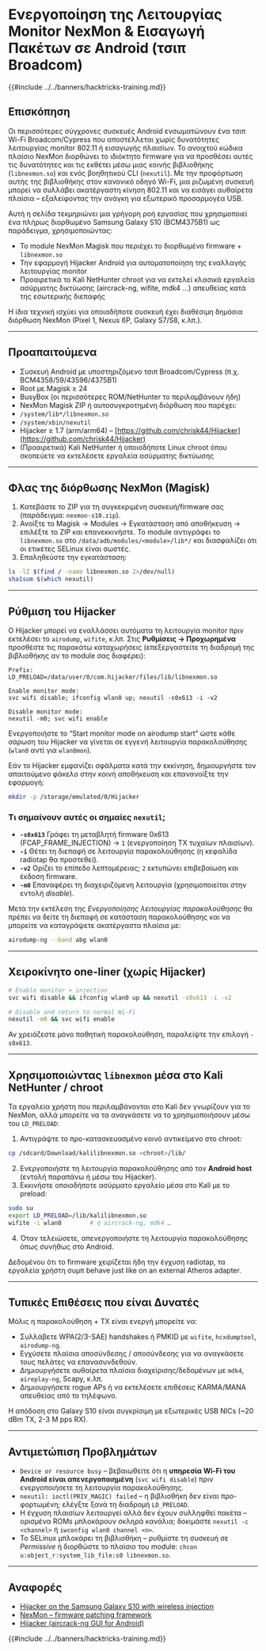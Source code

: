 # Ενεργοποίηση της Λειτουργίας Monitor NexMon & Εισαγωγή Πακέτων σε Android (τσιπ Broadcom)

{{#include ../../banners/hacktricks-training.md}}

## Επισκόπηση
Οι περισσότερες σύγχρονες συσκευές Android ενσωματώνουν ένα τσιπ Wi-Fi Broadcom/Cypress που αποστέλλεται χωρίς δυνατότητες λειτουργίας monitor 802.11 ή εισαγωγής πλαισίων. Το ανοιχτού κώδικα πλαίσιο NexMon διορθώνει το ιδιόκτητο firmware για να προσθέσει αυτές τις δυνατότητες και τις εκθέτει μέσω μιας κοινής βιβλιοθήκης (`libnexmon.so`) και ενός βοηθητικού CLI (`nexutil`). Με την προφόρτωση αυτής της βιβλιοθήκης στον κανονικό οδηγό Wi-Fi, μια ριζωμένη συσκευή μπορεί να συλλάβει ακατέργαστη κίνηση 802.11 και να εισάγει αυθαίρετα πλαίσια – εξαλείφοντας την ανάγκη για εξωτερικό προσαρμογέα USB.

Αυτή η σελίδα τεκμηριώνει μια γρήγορη ροή εργασίας που χρησιμοποιεί ένα πλήρως διορθωμένο Samsung Galaxy S10 (BCM4375B1) ως παράδειγμα, χρησιμοποιώντας:

* Το module NexMon Magisk που περιέχει το διορθωμένο firmware + `libnexmon.so`
* Την εφαρμογή Hijacker Android για αυτοματοποίηση της εναλλαγής λειτουργίας monitor
* Προαιρετικά το Kali NetHunter chroot για να εκτελεί κλασικά εργαλεία ασύρματης δικτύωσης (aircrack-ng, wifite, mdk4 …) απευθείας κατά της εσωτερικής διεπαφής

Η ίδια τεχνική ισχύει για οποιαδήποτε συσκευή έχει διαθέσιμη δημόσια διόρθωση NexMon (Pixel 1, Nexus 6P, Galaxy S7/S8, κ.λπ.).

---

## Προαπαιτούμενα
* Συσκευή Android με υποστηριζόμενο τσιπ Broadcom/Cypress (π.χ. BCM4358/59/43596/4375B1)
* Root με Magisk ≥ 24
* BusyBox (οι περισσότερες ROM/NetHunter το περιλαμβάνουν ήδη)
* NexMon Magisk ZIP ή αυτοσυγκροτημένη διόρθωση που παρέχει:
* `/system/lib*/libnexmon.so`
* `/system/xbin/nexutil`
* Hijacker ≥ 1.7 (arm/arm64) – [https://github.com/chrisk44/Hijacker](https://github.com/chrisk44/Hijacker)
* (Προαιρετικά) Kali NetHunter ή οποιοδήποτε Linux chroot όπου σκοπεύετε να εκτελέσετε εργαλεία ασύρματης δικτύωσης

---

## Φλας της διόρθωσης NexMon (Magisk)
1. Κατεβάστε το ZIP για τη συγκεκριμένη συσκευή/firmware σας (παράδειγμα: `nexmon-s10.zip`).
2. Ανοίξτε το Magisk -> Modules -> Εγκατάσταση από αποθήκευση -> επιλέξτε το ZIP και επανεκκινήστε.
Το module αντιγράφει το `libnexmon.so` στο `/data/adb/modules/<module>/lib*/` και διασφαλίζει ότι οι ετικέτες SELinux είναι σωστές.
3. Επαληθεύστε την εγκατάσταση:
```bash
ls -lZ $(find / -name libnexmon.so 2>/dev/null)
sha1sum $(which nexutil)
```

---

## Ρύθμιση του Hijacker
Ο Hijacker μπορεί να εναλλάσσει αυτόματα τη λειτουργία monitor πριν εκτελέσει το `airodump`, `wifite`, κ.λπ. Στις **Ρυθμίσεις -> Προχωρημένα** προσθέστε τις παρακάτω καταχωρήσεις (επεξεργαστείτε τη διαδρομή της βιβλιοθήκης αν το module σας διαφέρει):
```
Prefix:
LD_PRELOAD=/data/user/0/com.hijacker/files/lib/libnexmon.so

Enable monitor mode:
svc wifi disable; ifconfig wlan0 up; nexutil -s0x613 -i -v2

Disable monitor mode:
nexutil -m0; svc wifi enable
```
Ενεργοποιήστε το “Start monitor mode on airodump start” ώστε κάθε σάρωση του Hijacker να γίνεται σε εγγενή λειτουργία παρακολούθησης (`wlan0` αντί για `wlan0mon`).

Εάν το Hijacker εμφανίζει σφάλματα κατά την εκκίνηση, δημιουργήστε τον απαιτούμενο φάκελο στην κοινή αποθήκευση και επανανοίξτε την εφαρμογή:
```bash
mkdir -p /storage/emulated/0/Hijacker
```
### Τι σημαίνουν αυτές οι σημαίες `nexutil`;
* **`-s0x613`**   Γράφει τη μεταβλητή firmware 0x613 (FCAP_FRAME_INJECTION) → `1` (ενεργοποίηση TX τυχαίων πλαισίων).
* **`-i`**         Θέτει τη διεπαφή σε λειτουργία παρακολούθησης (η κεφαλίδα radiotap θα προστεθεί).
* **`-v2`**        Ορίζει το επίπεδο λεπτομέρειας; `2` εκτυπώνει επιβεβαίωση και έκδοση firmware.
* **`-m0`**        Επαναφέρει τη διαχειριζόμενη λειτουργία (χρησιμοποιείται στην εντολή *disable*).

Μετά την εκτέλεση της *Ενεργοποίησης λειτουργίας παρακολούθησης* θα πρέπει να δείτε τη διεπαφή σε κατάσταση παρακολούθησης και να μπορείτε να καταγράψετε ακατέργαστα πλαίσια με:
```bash
airodump-ng --band abg wlan0
```
---

## Χειροκίνητο one-liner (χωρίς Hijacker)
```bash
# Enable monitor + injection
svc wifi disable && ifconfig wlan0 up && nexutil -s0x613 -i -v2

# Disable and return to normal Wi-Fi
nexutil -m0 && svc wifi enable
```
Αν χρειάζεστε μόνο παθητική παρακολούθηση, παραλείψτε την επιλογή `-s0x613`.

---

## Χρησιμοποιώντας `libnexmon` μέσα στο Kali NetHunter / chroot
Τα εργαλεία χρήστη που περιλαμβάνονται στο Kali δεν γνωρίζουν για το NexMon, αλλά μπορείτε να τα αναγκάσετε να το χρησιμοποιήσουν μέσω του `LD_PRELOAD`:

1. Αντιγράψτε το προ-κατασκευασμένο κοινό αντικείμενο στο chroot:
```bash
cp /sdcard/Download/kalilibnexmon.so <chroot>/lib/
```
2. Ενεργοποιήστε τη λειτουργία παρακολούθησης από τον **Android host** (εντολή παραπάνω ή μέσω του Hijacker).
3. Εκκινήστε οποιοδήποτε ασύρματο εργαλείο μέσα στο Kali με το preload:
```bash
sudo su
export LD_PRELOAD=/lib/kalilibnexmon.so
wifite -i wlan0        # ή aircrack-ng, mdk4 …
```
4. Όταν τελειώσετε, απενεργοποιήστε τη λειτουργία παρακολούθησης όπως συνήθως στο Android.

Δεδομένου ότι το firmware χειρίζεται ήδη την έγχυση radiotap, τα εργαλεία χρήστη συμπ behave just like on an external Atheros adapter.

---

## Τυπικές Επιθέσεις που είναι Δυνατές
Μόλις η παρακολούθηση + TX είναι ενεργή μπορείτε να:
* Συλλάβετε WPA(2/3-SAE) handshakes ή PMKID με `wifite`, `hcxdumptool`, `airodump-ng`.
* Εγχύσετε πλαίσια αποσύνδεσης / αποσύνδεσης για να αναγκάσετε τους πελάτες να επανασυνδεθούν.
* Δημιουργήσετε αυθαίρετα πλαίσια διαχείρισης/δεδομένων με `mdk4`, `aireplay-ng`, Scapy, κ.λπ.
* Δημιουργήσετε rogue APs ή να εκτελέσετε επιθέσεις KARMA/MANA απευθείας από το τηλέφωνο.

Η απόδοση στο Galaxy S10 είναι συγκρίσιμη με εξωτερικές USB NICs (~20 dBm TX, 2-3 M pps RX).

---

## Αντιμετώπιση Προβλημάτων
* `Device or resource busy` – βεβαιωθείτε ότι η **υπηρεσία Wi-Fi του Android είναι απενεργοποιημένη** (`svc wifi disable`) πριν ενεργοποιήσετε τη λειτουργία παρακολούθησης.
* `nexutil: ioctl(PRIV_MAGIC) failed` – η βιβλιοθήκη δεν είναι προ-φορτωμένη; ελέγξτε ξανά τη διαδρομή `LD_PRELOAD`.
* Η έγχυση πλαισίων λειτουργεί αλλά δεν έχουν συλληφθεί πακέτα – ορισμένα ROMs μπλοκάρουν σκληρά κανάλια; δοκιμάστε `nexutil -c <channel>` ή `iwconfig wlan0 channel <n>`.
* Το SELinux μπλοκάρει τη βιβλιοθήκη – ρυθμίστε τη συσκευή σε *Permissive* ή διορθώστε το πλαίσιο του module: `chcon u:object_r:system_lib_file:s0 libnexmon.so`.

---

## Αναφορές
* [Hijacker on the Samsung Galaxy S10 with wireless injection](https://forums.kali.org/t/hijacker-on-the-samsung-galaxy-s10-with-wireless-injection/10305)
* [NexMon – firmware patching framework](https://github.com/seemoo-lab/nexmon)
* [Hijacker (aircrack-ng GUI for Android)](https://github.com/chrisk44/Hijacker)

{{#include ../../banners/hacktricks-training.md}}
